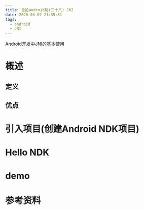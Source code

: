 ```yaml
---
title: 重拾android路(三十八) JNI
date: 2020-03-02 21:35:51
tags:
  - android
  - JNI
---
```

Android开发中JNI的基本使用
<!--more-->

# 概述

## 定义

## 优点

# 引入项目(创建Android NDK项目)

# Hello NDK

# demo

# 参考资料